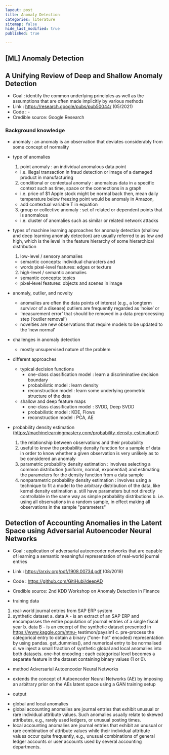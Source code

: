 ```yaml
---
layout: post
title: Anomaly Detection
categories: literature
sitemap: false
hide_last_modified: true
published: true

---
```

## [ML] Anomaly Detection

## A Unifying Review of Deep and Shallow Anomaly Detection
* Goal : identify the common underlying principles as well as the assumptions that are often made implicitly by various methods 
* Link : https://research.google/pubs/pub50044/ (05/2021)
* Code : -
* Credible source: Google Research

### Background knowledge
* anomaly : an anomaly is an observation that deviates considerably from some concept of normality 
* type of anomalies 
    1.	point anomaly : an individual anomalous data point
    - i.e. illegal transaction in fraud detection or image of a damaged product in manufacturing
    2.	conditional or contextual anomaly : anomalous data in a specific context such as time, space or the connections in a graph
    - i.e. price of $1 Apple stock might be normal back then, mean daily temperature below freezing point would be anomaly in Amazon,
    - add contextual variable T in equation
    3.	group or collective anomaly : set of related or dependent points that is anomalous
    - i.e. cluster of anomalies such as similar or related network attacks

* types of machine learning approaches for anomaly detection (shallow and deep learning anomaly detection) are usually referred to as low and high, which is the level in the feature hierarchy of some hierarchical distribution 
    1.  low-level / sensory anomalies 
    - semantic concepts: individual characters and 
    - words pixel-level features: edges or texture
    2.  high-level / semantic anomalies 
    - semantic concepts: topics 
    - pixel-level features: objects and scenes in image

* anomaly, outlier, and novelty
    - anomalies are often the data points of interest (e.g., a longterm survivor of a disease) outliers are frequently regarded as ‘noise’ or
    - ‘measurement error’ that should be removed in a data preprocessing step (‘outlier removal’) 
    - novelties are new observations that require models to be updated to the ‘new normal’
* challenges in anomaly detection
    - mostly unsupervised nature of the problem
* different approaches    
    - typical decision functions 
        * one-class classification model : learn a discriminative decision boundary 
        * probabilistic model : learn density
        * reconstruction model : learn some underlying geometric structure of the data 
    - shallow and deep feature maps 
        * one-class classification model : SVDD, Deep SVDD 
        * probabilistic model : KDE, Flows 
        * reconstruction model : PCA, AE

*  probability density estimation (https://machinelearningmastery.com/probability-density-estimation/)
    1.	the relationship between observations and their probability
    2.	useful to know the probability density function for a sample of data in order to know whether a given observation is very unlikely as to be considered an anomaly
    3.	parametric probability density estimation : involves selecting a common distribution (uniform, normal, exponential) and estimating the parameters for the density function from a data sample
    4.	nonparametric probability density estimation : involves using a technique to fit a model to the arbitrary distribution of the data, like kernel density estimation
        a.	still have parameters but not directly controllable in the same way as simple probability distributions
        b.	i.e. using all observations in a random sample, in effect making all observations in the sample "parameters"

## Detection of Accounting Anomalies in the Latent Space using Adversarial Autoencoder Neural Networks
* Goal : application of adversarial autoencoder networks that are capable of learning a semantic meaningful representation of real-world journal entries
* Link : https://arxiv.org/pdf/1908.00734.pdf (08/2019)
* Code : https://github.com/GitiHubi/deepAD
* Credible source: 2nd KDD Workshop on Anomaly Detection in Finance

* training data 
1. real-world journal entries from SAP ERP system
2. synthetic dataset
    a. data A - is an extract of an SAP ERP and encompasses the entire population of journal entries of a single fiscal year
    b. data B - is an excerpt of the synthetic dataset presented in https://www.kaggle.com/ntnu- testimon/paysim1
    c. pre-process the categorical entry to obtain a binary ("one- hot" encoded) representation by using pandas. get_dummies(), and numerical entry to be normalised
    d. we inject a small fraction of synthetic global and local anomalies into both datasets.
one-hot encoding : each categorical level becomes a separate feature in the dataset containing binary values (1 or 0). 

* method 
Adversarial Autoencoder Neural Networks
- extends the concept of Autoencoder Neural Networks (AE) by imposing an arbitrary prior on the AEs latent space using a GAN training setup 

* output 
- global and local anomalies
- global accounting anomalies are journal entries that exhibit unusual or rare individual attribute values. Such anomalies usually relate to skewed attributes, e.g., rarely used ledgers, or unusual posting times.
- local accounting anomalies are journal entries that exhibit an unusual or rare combination of attribute values while their individual attribute values occur quite frequently, e.g., unusual combinations of general ledger accounts or user accounts used by several accounting departments. 


